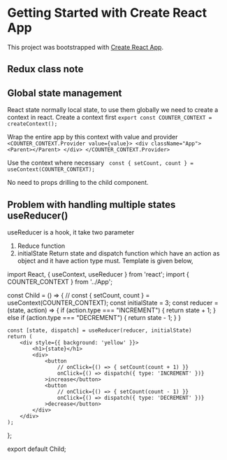 # Getting Started with Create React App

This project was bootstrapped with [Create React App](https://github.com/facebook/create-react-app).

## Redux class note

## Global state management
React state normally local state, to use them globally we need to create a context in react. 
Create a context first
`export const COUNTER_CONTEXT = createContext();`

Wrap the entire app by this context with value and provider
`<COUNTER_CONTEXT.Provider value={value}>
      <div className="App">
        <Parent></Parent>
      </div>
    </COUNTER_CONTEXT.Provider>`

Use the context where necessary
   ` const { setCount, count } = useContext(COUNTER_CONTEXT);`

No need to props drilling to the child component. 


## Problem with handling multiple states useReducer()
useReducer is a hook, it take two parameter 
1. Reduce function 
2. initialState
Return state and dispatch function which have an action as object and it have action type must. Template is given below, 

import React, { useContext, useReducer } from 'react';
import { COUNTER_CONTEXT } from '../App';


const Child = () => {
    // const { setCount, count } = useContext(COUNTER_CONTEXT);
    const initialState = 3;
    const reducer = (state, action) => {
        if (action.type === "INCREMENT") {
            return state + 1;
        } else if (action.type === "DECREMENT") {
            return state - 1;
        }
    }


    const [state, dispatch] = useReducer(reducer, initialState)
    return (
        <div style={{ background: 'yellow' }}>
            <h1>{state}</h1>
            <div>
                <button
                    // onClick={() => { setCount(count + 1) }}
                    onClick={() => dispatch({ type: 'INCREMENT' })}
                >increase</button>
                <button
                    // onClick={() => { setCount(count - 1) }}
                    onClick={() => dispatch({ type: 'DECREMENT' })}
                >decrease</button>
            </div>
        </div>
    );
};


export default Child;



